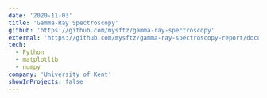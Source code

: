 ```yaml
---
date: '2020-11-03'
title: 'Gamma-Ray Spectroscopy'
github: 'https://github.com/mysftz/gamma-ray-spectroscopy'
external: 'https://github.com/mysftz/gamma-ray-spectroscopy-report/document/main.pdf'
tech:
  - Python
  - matplotlib
  - numpy
company: 'University of Kent'
showInProjects: false
---
```

